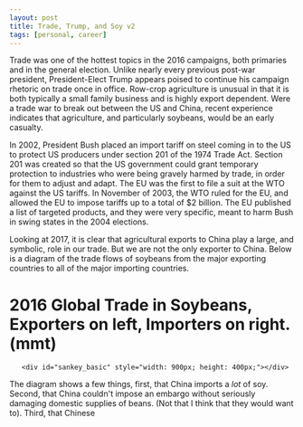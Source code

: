 ```yaml
---
layout: post
title: Trade, Trump, and Soy v2
tags: [personal, career]
---
```



Trade was one of the hottest topics in the 2016 campaigns, both primaries and in the general election. Unlike nearly every previous post-war president, President-Elect Trump appears poised to continue his campaign rhetoric on trade once in office. Row-crop agriculture is unusual in that it is both typically a small family business and is highly export dependent. Were a trade war to break out between the US and China, recent experience indicates that agriculture, and particularly soybeans, would be an early casualty.

In 2002, President Bush placed an import tariff on steel coming in to the US to protect US producers under section 201 of the 1974 Trade Act. Section 201 was created so that the US government could grant temporary protection to industries who were being gravely harmed by trade, in order for them to adjust and adapt. The EU was the first to file a suit at the WTO against the US tariffs. In November of 2003, the WTO ruled for the EU, and allowed the EU to impose tariffs up to a total of $2 billion. The EU published a list of targeted products, and they were very specific, meant to harm Bush  in swing states in the 2004 elections. 

Looking at 2017, it is clear that agricultural exports to China play a large, and symbolic, role in our trade. But we are not the only exporter to China. Below is a diagram of the trade flows of soybeans from the major exporting countries to all of the major importing countries. 


# 2016 Global Trade in Soybeans, Exporters on left, Importers on right. (mmt)


<script type="text/javascript" src="https://www.gstatic.com/charts/loader.js"></script>
       
       <div id="sankey_basic" style="width: 900px; height: 400px;"></div>

<script type="text/javascript">
      google.charts.load('current', {'packages':['sankey']});
      google.charts.setOnLoadCallback(drawChart);

      function drawChart() {
        var data = new google.visualization.DataTable();
        data.addColumn('string', 'From');
        data.addColumn('string', 'To');
        data.addColumn('number', 'Weight');
        data.addRows([
          [ 'USA', 'China', 31.8 ],
          [ 'USA', 'Mexico', 3.5 ],
          [ 'USA', 'Japan', 2.31 ],
          [ 'USA', 'Indonesia', 2.27 ],
          [ 'USA', 'Germany', 2.27 ],
          [ 'USA', 'Taiwan', 1.4 ],
          [ 'USA', 'Spain', 1.27 ],
          [ 'USA', 'Netherlands', 1.16 ],
          [ 'USA', 'Vietnam', .86 ],
          [ 'USA', 'Bangladesh', .82 ],
          [ 'USA', 'Thailand', .58 ],
          [ 'USA', 'South Korea', .57 ],
          [ 'USA', 'Russia', .52 ],
          [ 'USA', 'Colombia', .48 ],
          [ 'Brazil', 'China', 40.2 ],
          [ 'Brazil', 'Spain', 2.0 ],
          [ 'Brazil', 'Thailand', 1.9 ],
          [ 'Brazil', 'Netherlands', 1.5 ],
          [ 'Brazil', 'Iran', 1.2 ],
          [ 'Brazil', 'Taiwan', 1.2 ],
          [ 'Brazil', 'Russia', 1.0 ],
          [ 'Brazil', 'Germany', .76 ],
          [ 'Brazil', 'South Korea', .59 ],
          [ 'Brazil', 'Japan', .53 ],
          [ 'Brazil', 'Mexico', .12 ],
          [ 'Brazil', 'Vietnam', .452 ],
          [ 'Argentina', 'China', 8.7  ],
          [ 'Argentina', 'Spain', .63  ],
       ]);

        // Sets chart options.
        var options = {
          width: 600,
        };

        // Instantiates and draws our chart, passing in some options.
        var chart = new google.visualization.Sankey(document.getElementById('sankey_basic'));
        chart.draw(data, options);
      }
</script>

The diagram shows a few things, first, that China imports a *lot* of soy. Second, that China couldn't impose an embargo without seriously damaging domestic supplies of beans. (Not that I think that they would want to). Third, that Chinese 
